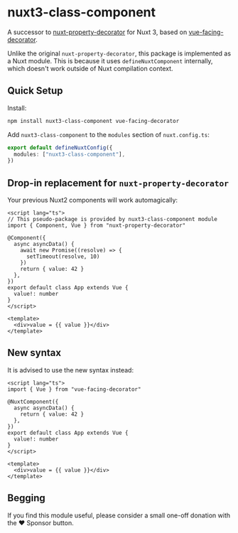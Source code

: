 # nuxt3-class-component

A successor to [nuxt-property-decorator](https://github.com/nuxt-community/nuxt-property-decorator) for Nuxt 3, based on [vue-facing-decorator](https://github.com/facing-dev/vue-facing-decorator).

Unlike the original `nuxt-property-decorator`, this package is implemented as a Nuxt module. This is because it uses `defineNuxtComponent` internally, which doesn't work outside of Nuxt compilation context.

## Quick Setup

Install:

```sh
npm install nuxt3-class-component vue-facing-decorator
```

Add `nuxt3-class-component` to the `modules` section of `nuxt.config.ts`:

```ts
export default defineNuxtConfig({
  modules: ["nuxt3-class-component"],
})
```

## Drop-in replacement for `nuxt-property-decorator`

Your previous Nuxt2 components will work automagically:

```vue
<script lang="ts">
// This pseudo-package is provided by nuxt3-class-component module
import { Component, Vue } from "nuxt-property-decorator"

@Component({
  async asyncData() {
    await new Promise((resolve) => {
      setTimeout(resolve, 10)
    })
    return { value: 42 }
  },
})
export default class App extends Vue {
  value!: number
}
</script>

<template>
  <div>value = {{ value }}</div>
</template>
```

## New syntax

It is advised to use the new syntax instead:

```vue
<script lang="ts">
import { Vue } from "vue-facing-decorator"

@NuxtComponent({
  async asyncData() {
    return { value: 42 }
  },
})
export default class App extends Vue {
  value!: number
}
</script>

<template>
  <div>value = {{ value }}</div>
</template>
```

## Begging

If you find this module useful, please consider a small one-off donation with the ❤️ Sponsor button.

